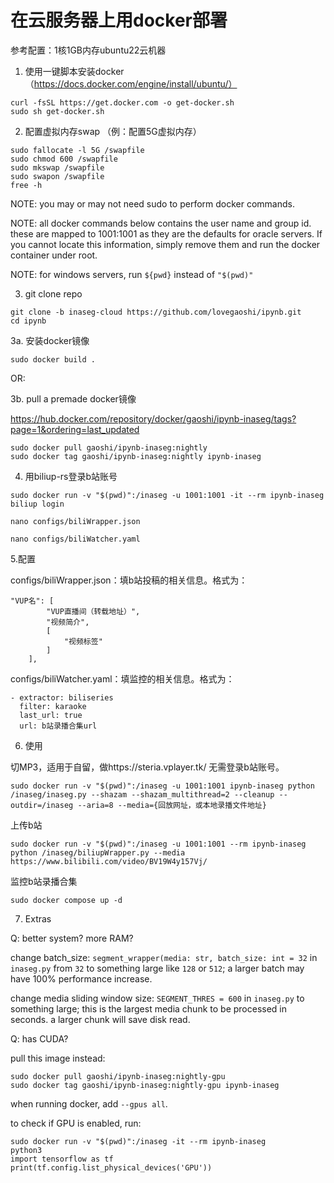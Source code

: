 # 在云服务器上用docker部署

参考配置：1核1GB内存ubuntu22云机器

1. 使用一键脚本安装docker（https://docs.docker.com/engine/install/ubuntu/）
```
curl -fsSL https://get.docker.com -o get-docker.sh
sudo sh get-docker.sh
```

2. 配置虚拟内存swap （例：配置5G虚拟内存）
```
sudo fallocate -l 5G /swapfile
sudo chmod 600 /swapfile
sudo mkswap /swapfile
sudo swapon /swapfile
free -h
```

NOTE: you may or may not need sudo to perform docker commands.

NOTE: all docker commands below contains the user name and group id. these are mapped to 1001:1001 as they are the defaults for oracle servers. If you cannot locate this information, simply remove them and run the docker container under root. 

NOTE: for windows servers, run `${pwd}` instead of `"$(pwd)"`

3. git clone repo
```
git clone -b inaseg-cloud https://github.com/lovegaoshi/ipynb.git
cd ipynb
```

3a. 安装docker镜像
```
sudo docker build .
```
OR:

3b. pull a premade docker镜像

https://hub.docker.com/repository/docker/gaoshi/ipynb-inaseg/tags?page=1&ordering=last_updated

```
sudo docker pull gaoshi/ipynb-inaseg:nightly
sudo docker tag gaoshi/ipynb-inaseg:nightly ipynb-inaseg
```

4. 用biliup-rs登录b站账号
```
sudo docker run -v "$(pwd)":/inaseg -u 1001:1001 -it --rm ipynb-inaseg
biliup login
```
```
nano configs/biliWrapper.json
```
```
nano configs/biliWatcher.yaml
```

5.配置

configs/biliWrapper.json：填b站投稿的相关信息。格式为：
```
"VUP名": [
        "VUP直播间（转载地址）",
        "视频简介",
        [
            "视频标签"
        ]
    ],
```
configs/biliWatcher.yaml：填监控的相关信息。格式为：
```
- extractor: biliseries
  filter: karaoke
  last_url: true
  url: b站录播合集url
```



6. 使用

切MP3，适用于自留，做https://steria.vplayer.tk/ 无需登录b站账号。

`sudo docker run -v "$(pwd)":/inaseg -u 1001:1001 ipynb-inaseg python /inaseg/inaseg.py --shazam --shazam_multithread=2 --cleanup --outdir=/inaseg --aria=8 --media={回放网址，或本地录播文件地址}`

上传b站

`sudo docker run -v "$(pwd)":/inaseg -u 1001:1001 --rm ipynb-inaseg python /inaseg/biliupWrapper.py --media https://www.bilibili.com/video/BV19W4y157Vj/ `

监控b站录播合集

`sudo docker compose up -d`

7. Extras

Q: better system? more RAM?

change batch_size: `segment_wrapper(media: str, batch_size: int = 32` in `inaseg.py` from `32` to something large like `128` or `512`; a larger batch may have 100% performance increase.

change media sliding window size: `SEGMENT_THRES = 600` in `inaseg.py` to something large; this is the largest media chunk to be processed in seconds. a larger chunk will save disk read.

Q: has CUDA?

pull this image instead:

```
sudo docker pull gaoshi/ipynb-inaseg:nightly-gpu
sudo docker tag gaoshi/ipynb-inaseg:nightly-gpu ipynb-inaseg
```

when running docker, add `--gpus all`.

to check if GPU is enabled, run:

```
sudo docker run -v "$(pwd)":/inaseg -it --rm ipynb-inaseg
python3
import tensorflow as tf
print(tf.config.list_physical_devices('GPU'))
```
